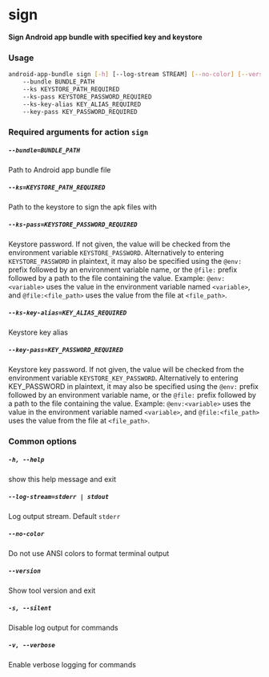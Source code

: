 
sign
====


**Sign Android app bundle with specified key and keystore**
### Usage
```bash
android-app-bundle sign [-h] [--log-stream STREAM] [--no-color] [--version] [-s] [-v]
    --bundle BUNDLE_PATH
    --ks KEYSTORE_PATH_REQUIRED
    --ks-pass KEYSTORE_PASSWORD_REQUIRED
    --ks-key-alias KEY_ALIAS_REQUIRED
    --key-pass KEY_PASSWORD_REQUIRED
```
### Required arguments for action `sign`

##### `--bundle=BUNDLE_PATH`


Path to Android app bundle file
##### `--ks=KEYSTORE_PATH_REQUIRED`


Path to the keystore to sign the apk files with
##### `--ks-pass=KEYSTORE_PASSWORD_REQUIRED`


Keystore password. If not given, the value will be checked from the environment variable `KEYSTORE_PASSWORD`. Alternatively to entering `KEYSTORE_PASSWORD` in plaintext, it may also be specified using the `@env:` prefix followed by an environment variable name, or the `@file:` prefix followed by a path to the file containing the value. Example: `@env:<variable>` uses the value in the environment variable named `<variable>`, and `@file:<file_path>` uses the value from the file at `<file_path>`.
##### `--ks-key-alias=KEY_ALIAS_REQUIRED`


Keystore key alias
##### `--key-pass=KEY_PASSWORD_REQUIRED`


Keystore key password. If not given, the value will be checked from the environment variable `KEYSTORE_KEY_PASSWORD`. Alternatively to entering KEY_PASSWORD in plaintext, it may also be specified using the `@env:` prefix followed by an environment variable name, or the `@file:` prefix followed by a path to the file containing the value. Example: `@env:<variable>` uses the value in the environment variable named `<variable>`, and `@file:<file_path>` uses the value from the file at `<file_path>`.
### Common options

##### `-h, --help`


show this help message and exit
##### `--log-stream=stderr | stdout`


Log output stream. Default `stderr`
##### `--no-color`


Do not use ANSI colors to format terminal output
##### `--version`


Show tool version and exit
##### `-s, --silent`


Disable log output for commands
##### `-v, --verbose`


Enable verbose logging for commands
